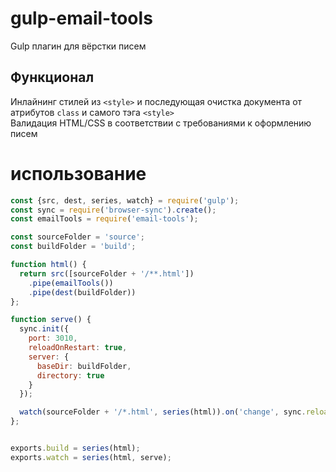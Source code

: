 # gulp-email-tools
Gulp плагин для вёрстки писем

## Функционал
Инлайнинг стилей из `<style>` и последующая очистка документа от атрибутов `class` и самого тэга `<style>`<br>
Валидация HTML/CSS в соответствии с требованиями к оформлению писем

# использование
```js
const {src, dest, series, watch} = require('gulp');
const sync = require('browser-sync').create();
const emailTools = require('email-tools');

const sourceFolder = 'source';
const buildFolder = 'build';

function html() {
  return src([sourceFolder + '/**.html'])
    .pipe(emailTools())
    .pipe(dest(buildFolder))
};

function serve() {
  sync.init({
    port: 3010,
    reloadOnRestart: true,
    server: {
      baseDir: buildFolder,
      directory: true
    }
  });

  watch(sourceFolder + '/*.html', series(html)).on('change', sync.reload)
};


exports.build = series(html);
exports.watch = series(html, serve);
```
